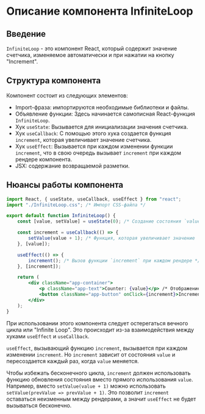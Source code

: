 # Описание компонента InfiniteLoop

## Введение

`InfiniteLoop` - это компонент React, который содержит значение счетчика, изменяемое автоматически и при нажатии на кнопку "Increment".

## Структура компонента

Компонент состоит из следующих элементов:

- Import-фраза: импортируются необходимые библиотеки и файлы.
- Объявление функции: Здесь начинается самописная React-функция `InfiniteLoop`.
- Хук `useState`: Вызывается для инициализации значения счетчика.
- Хук `useCallback`: С помощью этого хука создается функция `increment`, которая увеличивает значение счетчика.
- Хук `useEffect`: Вызывается при каждом изменении функции `increment`, что в свою очередь вызывает `increment` при каждом рендере компонента.
- JSX: содержание возвращаемой разметки.

## Нюансы работы компонента

```jsx
import React, { useState, useCallback, useEffect } from "react";
import "./InfiniteLoop.css"; /* Импорт CSS-файла */

export default function InfiniteLoop() {
    const [value, setValue] = useState(0); /* Создание состояния `value` c начальным значением 0 */

    const increment = useCallback(() => {
        setValue(value + 1); /* Функция, которая увеличивает значение `value` на 1 */
    }, [value]); 

    useEffect(() => {
        increment(); /* Вызов функции `increment` при каждом рендере */
    }, [increment]);

    return (
        <div className="app-container">
            <p className="app-text">Counter: {value}</p> /* Отображение текущего значения счетчика */
            <button className="app-button" onClick={increment}>Increment</button> /* Увеличение `value` при клике на кнопку */
        </div>
    );
}
```

При использовании этого компонента следует остерегаться вечного цикла или "Infinite Loop". Это происходит из-за взаимодействия между хуками `useEffect` и `useCallback`.

`useEffect`, вызывающий функцию `increment`, вызывается при каждом изменении `increment`. Но `increment` зависит от состояния `value` и пересоздается каждый раз, когда `value` меняется.

Чтобы избежать бесконечного цикла, `increment` должен использовать функцию обновления состояния вместо прямого использования `value`. Например, вместо `setValue(value + 1)` можно использовать `setValue(prevValue => prevValue + 1)`. Это позволит `increment` оставаться неизменным между рендерами, а значит `useEffect` не будет вызываться бесконечно.